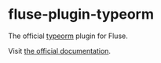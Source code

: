 # fluse-plugin-typeorm

The official [typeorm](https://www.npmjs.com/package/typeorm) plugin for Fluse.

Visit [the official documentation](https://nayni.github.io/fluse).
